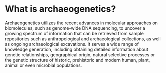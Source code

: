 # What is archaeogenetics?

Archaeogenetics utilizes the recent advances in molecular approaches on biomolecules, such as genome-wide DNA sequencing, to uncover a growing spectrum of information that can be retrieved from sample repositories such as anthropological and archaeological collections, as well as ongoing archaeological excavations. It serves a wide range of knowledge generation, including obtaining detailed information about genetic relationships, geographical origin, natural selective processes or the genetic structure of historic, prehistoric and modern human, plant, animal or even microbial populations.
